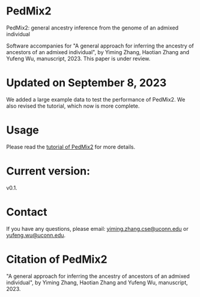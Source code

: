 # PedMix2
PedMix2: general ancestry inference from the genome of an admixed individual

Software accompanies for "A general approach for inferring the ancestry of ancestors of an admixed individual", by Yiming Zhang, Haotian Zhang and Yufeng Wu, manuscript, 2023. This paper is under review.

# Updated on September 8, 2023
We added a large example data to test the performance of PedMix2. We also revised the tutorial, which now is more complete.


# Usage
Please read the [tutorial of PedMix2](https://github.com/biotoolscoders/pedmix2/blob/main/PedMix2_Tutorial_v0_1.pdf) for more details.

# Current version:
v0.1. 

# Contact
If you have any questions, please email: yiming.zhang.cse@uconn.edu or yufeng.wu@uconn.edu.

# Citation of PedMix2
"A general approach for inferring the ancestry of ancestors of an admixed individual", by Yiming Zhang, Haotian Zhang and Yufeng Wu, manuscript, 2023. 
